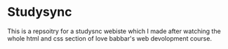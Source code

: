 # Studysync

This is a repsoitry for a studysnc webiste which I made after watching the whole html and css section of love babbar's web devolopment course.

